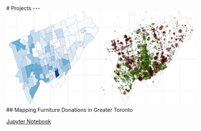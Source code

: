 <link rel="shortcut icon" type="image/x-icon" href="images/favicon.ico">
# Projects
---
<img src="images/furniture_bank.jpg"/>
## Mapping Furniture Donations in Greater Toronto 

[Jupyter Notebook](https://kaggle.com/wluna01/furniture-bank-data-viz-for-social-good-project)


